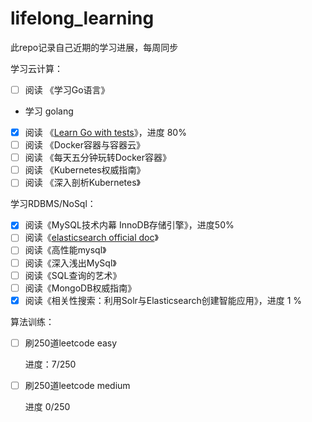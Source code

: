 # lifelong_learning
此repo记录自己近期的学习进展，每周同步

学习云计算：

- [ ] 阅读 《学习Go语言》
- 学习 golang
- [x] 阅读 《[Learn Go with tests](https://studygolang.gitbook.io/learn-go-with-tests/)》，进度 80%
- [ ] 阅读 《Docker容器与容器云》
- [ ] 阅读 《每天五分钟玩转Docker容器》
- [ ] 阅读 《Kubernetes权威指南》
- [ ] 阅读 《深入剖析Kubernetes》

学习RDBMS/NoSql：

- [x] 阅读《MySQL技术内幕 InnoDB存储引擎》，进度50%
- [ ] 阅读《[elasticsearch official doc](https://www.elastic.co/guide/en/elasticsearch/reference/6.0/getting-started.html)》
- [ ] 阅读《高性能mysql》
- [ ] 阅读《深入浅出MySql》
- [ ] 阅读《SQL查询的艺术》
- [ ] 阅读《MongoDB权威指南》
- [x] 阅读《相关性搜索：利用Solr与Elasticsearch创建智能应用》，进度 1 %

算法训练：

- [ ] 刷250道leetcode easy

  进度：7/250

- [ ] 刷250道leetcode medium

  进度 0/250
